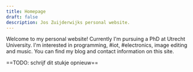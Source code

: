 ```yaml
---
title: Homepage
draft: false
description: Jos Zuijderwijks personal website.
---
```

Welcome to my personal website! Currently I'm pursuing a PhD at Utrecht University. I'm interested in programming, #iot, #electronics, image editing and music. You can find my blog and contact information on this site.

==TODO: schrijf dit stukje opnieuw==
